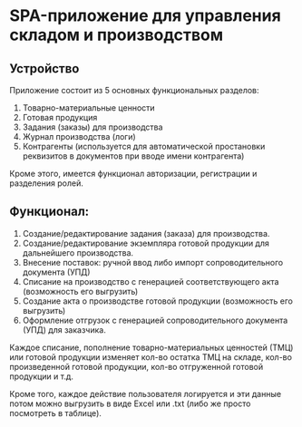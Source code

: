 # SPA-приложение для управления складом и производством

## Устройство

Приложение состоит из 5 основных функциональных разделов:
1. Товарно-материальные ценности
2. Готовая продукция
3. Задания (заказы) для производства
4. Журнал производства (логи)
5. Контрагенты (используется для автоматической простановки реквизитов в документов при вводе имени контрагента)

Кроме этого, имеется функционал авторизации, регистрации и разделения ролей.

## Функционал:

1. Создание/редактирование задания (заказа) для производства.
2. Создание/редактирование экземпляра готовой продукции для дальнейшего производства.
3. Внесение поставок: ручной ввод либо импорт сопроводительного документа (УПД)
4. Списание на производство с генерацией соответствующего акта (возможность его выгрузить)
5. Создание акта о производстве готовой продукции (возможность его выгрузить)
6. Оформление отгрузок с генерацией сопроводительного документа (УПД) для заказчика.

Каждое списание, пополнение товарно-материальных ценностей (ТМЦ) или готовой продукции изменяет кол-во остатка ТМЦ на складе, кол-во произведенной готовой продукции, кол-во отгруженной готовой продукции и т.д.

Кроме того, каждое действие пользователя логируется и эти данные потом можно выгрузить в виде Excel или .txt (либо же просто посмотреть в таблице).
